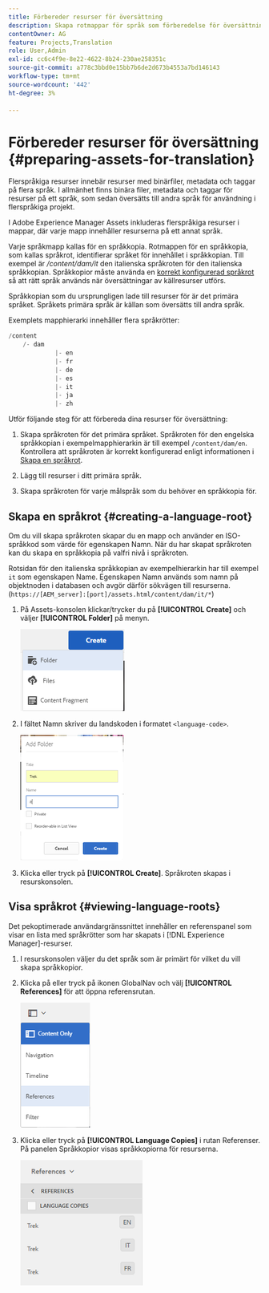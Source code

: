 ```yaml
---
title: Förbereder resurser för översättning
description: Skapa rotmappar för språk som förberedelse för översättning av flerspråkiga resurser.
contentOwner: AG
feature: Projects,Translation
role: User,Admin
exl-id: cc6c4f9e-8e22-4622-8b24-230ae258351c
source-git-commit: a778c3bbd0e15bb7b6de2d673b4553a7bd146143
workflow-type: tm+mt
source-wordcount: '442'
ht-degree: 3%

---
```


# Förbereder resurser för översättning {#preparing-assets-for-translation}

Flerspråkiga resurser innebär resurser med binärfiler, metadata och taggar på flera språk. I allmänhet finns binära filer, metadata och taggar för resurser på ett språk, som sedan översätts till andra språk för användning i flerspråkiga projekt.

I Adobe Experience Manager Assets inkluderas flerspråkiga resurser i mappar, där varje mapp innehåller resurserna på ett annat språk.

Varje språkmapp kallas för en språkkopia. Rotmappen för en språkkopia, som kallas språkrot, identifierar språket för innehållet i språkkopian. Till exempel är */content/dam/it* den italienska språkroten för den italienska språkkopian. Språkkopior måste använda en [korrekt konfigurerad språkrot](preparing-assets-for-translation.md#creating-a-language-root) så att rätt språk används när översättningar av källresurser utförs.

Språkkopian som du ursprungligen lade till resurser för är det primära språket. Språkets primära språk är källan som översätts till andra språk.

Exemplets mapphierarki innehåller flera språkrötter:

```java
/content
    /- dam
             |- en
             |- fr
             |- de
             |- es
             |- it
             |- ja
             |- zh
```

Utför följande steg för att förbereda dina resurser för översättning:

1. Skapa språkroten för det primära språket. Språkroten för den engelska språkkopian i exempelmapphierarkin är till exempel `/content/dam/en`. Kontrollera att språkroten är korrekt konfigurerad enligt informationen i [Skapa en språkrot](preparing-assets-for-translation.md#creating-a-language-root).

1. Lägg till resurser i ditt primära språk.
1. Skapa språkroten för varje målspråk som du behöver en språkkopia för.

## Skapa en språkrot {#creating-a-language-root}

Om du vill skapa språkroten skapar du en mapp och använder en ISO-språkkod som värde för egenskapen Namn. När du har skapat språkroten kan du skapa en språkkopia på valfri nivå i språkroten.

Rotsidan för den italienska språkkopian av exempelhierarkin har till exempel `it` som egenskapen Name. Egenskapen Namn används som namn på objektnoden i databasen och avgör därför sökvägen till resurserna. (`https://[AEM_server]:[port]/assets.html/content/dam/it/*`)

1. På Assets-konsolen klickar/trycker du på **[!UICONTROL Create]** och väljer **[!UICONTROL Folder]** på menyn.

   ![chlimage_1-120](assets/chlimage_1-120.png)

1. I fältet Namn skriver du landskoden i formatet `<language-code>`.

   ![chlimage_1-121](assets/chlimage_1-121.png)

1. Klicka eller tryck på **[!UICONTROL Create]**. Språkroten skapas i resurskonsolen.

## Visa språkrot {#viewing-language-roots}

Det pekoptimerade användargränssnittet innehåller en referenspanel som visar en lista med språkrötter som har skapats i [!DNL Experience Manager]-resurser.

1. I resurskonsolen väljer du det språk som är primärt för vilket du vill skapa språkkopior.
1. Klicka på eller tryck på ikonen GlobalNav och välj **[!UICONTROL References]** för att öppna referensrutan.

   ![chlimage_1-122](assets/chlimage_1-122.png)

1. Klicka eller tryck på **[!UICONTROL Language Copies]** i rutan Referenser. På panelen Språkkopior visas språkkopiorna för resurserna.

   ![chlimage_1-123](assets/chlimage_1-123.png)
